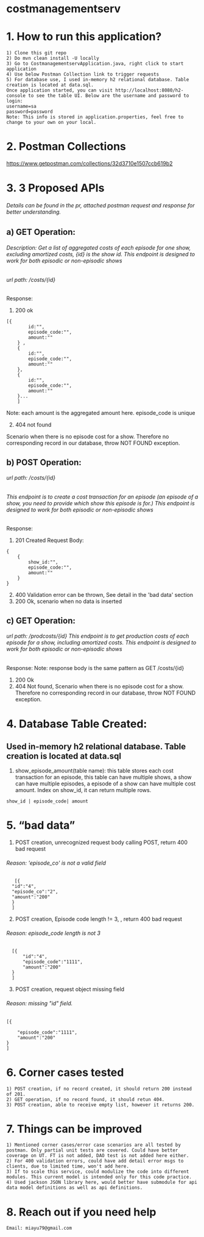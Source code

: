 # costmanagementserv
# 1. How to run this application?
```
1) Clone this git repo
2) Do mvn clean install -U locally
3) Go to CostmanagementservApplication.java, right click to start application
4) Use below Postman Collection link to trigger requests
5) For database use, I used in-memory h2 relational database. Table creation is located at data.sql. 
Once application started, you can visit http://localhost:8080/h2-console to see the table UI. Below are the username and password to login:
username=sa
password=password
Note: This info is stored in application.properties, feel free to change to your own on your local.
```
# 2. Postman Collections

https://www.getpostman.com/collections/32d3710e1507ccb619b2

# 3. 3 Proposed APIs
###### Details can be found in the pr, attached postman request and response for better understanding.


 ##  a) GET Operation: 
 ###### Description: Get a list of aggregated costs of each episode for one show, excluding amortized costs, {id} is the show id. This endpoint is designed to work for both episodic or non-episodic shows

 ###### url path: /costs/{id} 
Response:
1) 200 ok
```
[{
        id:"",
        episode_code:"",
        amount:""
    } ,
    {
        id:"",
        episode_code:"",
        amount:""
    },
    {
        id:"",
        episode_code:"",
        amount:""
    }... 
    ]

```
Note: each amount is the aggregated amount here. episode_code is unique

2) 404 not found

Scenario when there is no episode cost for a show. Therefore no corresponding record in our database, throw NOT FOUND exception.

##  b) POST Operation: 
 ###### url path: /costs/{id}
###### This endpoint is to create a cost transaction for an episode (an episode of a show, you need to provide which show this episode is for.) This endpoint is designed to work for both episodic or non-episodic shows

Response:
1) 201 Created
Request Body:
```
{
    {
        show_id:"",
        episode_code:"",
        amount:""
    }
}
```

2) 400 Validation error can be thrown, See detail in the 'bad data' section
3) 200 Ok, scenario when no data is inserted

##   c) GET Operation: 
 ###### url path: /prodcosts/{id} This endpoint is to get production costs of each episode for a show, including amortized costs. This endpoint is designed to work for both episodic or non-episodic shows

Response:
Note: response body is the same pattern as GET /costs/{id}
1) 200 Ok
2) 404 Not found, Scenario when there is no episode cost for a show. Therefore no corresponding record in our database, throw NOT FOUND exception.



# 4. Database Table Created: 
## Used in-memory h2 relational database. Table creation is located at data.sql

1) show_episode_amount(table name): this table stores each cost transaction for an episode, this table can have multiple shows, a show can have multiple episodes, a episode of a show can have multiple cost amount. Index on show_id, it can return multiple rows.
```
show_id | episode_code| amount
```
# 5. “bad data”
1)  POST creation, unrecognized request body calling POST, return 400 bad request
  ###### Reason: 'episode_co' is not a valid field
  ```
     [{
    "id":"4",
    "episode_co":"2",
    "amount":"200"
    }
    ]
 ```
 2)  POST creation, Episode code length != 3, , return 400 bad request
 ###### Reason: episode_code length is not 3
```
  [{
      "id":"4",
      "episode_code":"1111",
      "amount":"200"
  }
  ]
```
3)  POST creation, request object missing field 
###### Reason: missing "id" field.
```
[{
    
    "episode_code":"1111",
    "amount":"200"
}
]
```
# 6. Corner cases tested
```
1) POST creation, if no record created, it should return 200 instead of 201.
2) GET operation, if no record found, it should retun 404.
3) POST creation, able to receive empty list, however it returns 200.
```
# 7. Things can be improved
```
1) Mentioned corner cases/error case scenarios are all tested by postman. Only partial unit tests are covered. Could have better coverage on UT. FT is not added, DAO test is not added here either.
2) For 400 validation errors, could have add detail error msgs to clients, due to limited time, won't add here.
3) If to scale this service, could modulize the code into different modules. This current model is intended only for this code practice.
4) Used jackson JSON library here, would better have submodule for api data model definitions as well as api definitions.
```
# 8. Reach out if you need help
```
Email: miayu79@gmail.com
```
